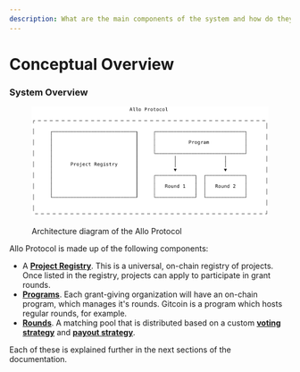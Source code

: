 ```yaml
---
description: What are the main components of the system and how do they interact?
---
```


# Conceptual Overview

### System Overview

<figure><img src="../.gitbook/assets/Allo Protocol Diagrams (1).png" alt=""><figcaption><p>Architecture diagram of the Allo Protocol</p></figcaption></figure>

Allo Protocol is made up of the following components:

* A [**Project Registry**](project-registry.md). This is a universal, on-chain registry of projects. Once listed in the registry, projects can apply to participate in grant rounds.
* [**Programs**](program.md). Each grant-giving organization will have an on-chain program, which manages it's rounds. Gitcoin is a program which hosts regular rounds, for example.
* [**Rounds**](round.md). A matching pool that is distributed based on a custom [**voting strategy**](voting-strategy.md) and [**payout strategy**](payout-strategy-coming-soon.md).

Each of these is explained further in the next sections of the documentation.
